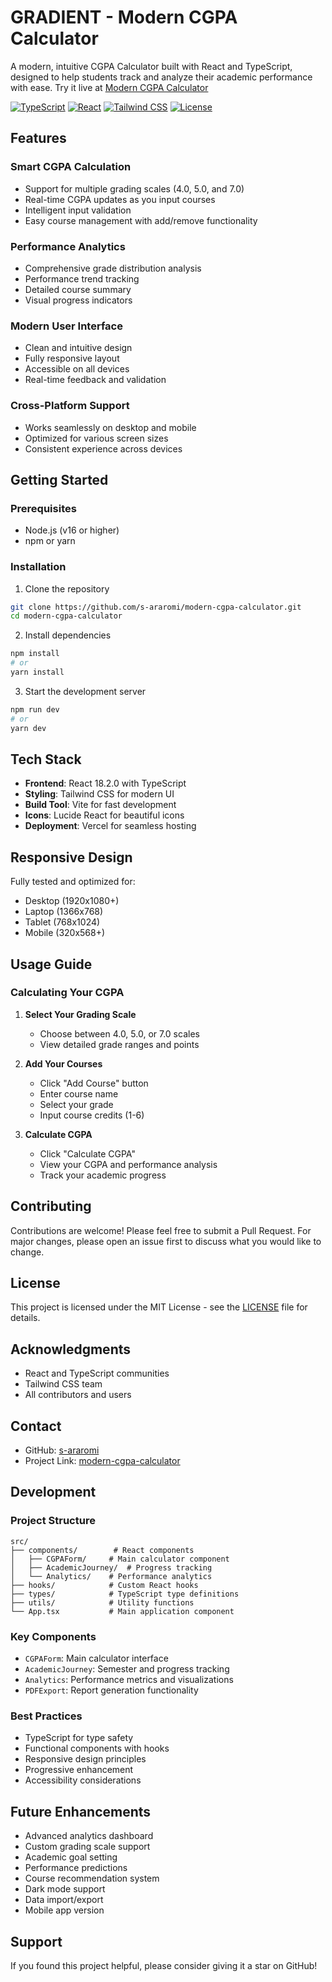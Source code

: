 # GRADIENT - Modern CGPA Calculator

A modern, intuitive CGPA Calculator built with React and TypeScript, designed to help students track and analyze their academic performance with ease. Try it live at [Modern CGPA Calculator](https://modern-cgpa-calculator.vercel.app/)

[![TypeScript](https://img.shields.io/badge/TypeScript-4.9.5-blue)](https://www.typescriptlang.org/)
[![React](https://img.shields.io/badge/React-18.2.0-blue)](https://reactjs.org/)
[![Tailwind CSS](https://img.shields.io/badge/Tailwind_CSS-3.4.1-38B2AC)](https://tailwindcss.com/)
[![License](https://img.shields.io/badge/license-MIT-green)](LICENSE)

## Features

### Smart CGPA Calculation
- Support for multiple grading scales (4.0, 5.0, and 7.0)
- Real-time CGPA updates as you input courses
- Intelligent input validation
- Easy course management with add/remove functionality

### Performance Analytics
- Comprehensive grade distribution analysis
- Performance trend tracking
- Detailed course summary
- Visual progress indicators

### Modern User Interface
- Clean and intuitive design
- Fully responsive layout
- Accessible on all devices
- Real-time feedback and validation

### Cross-Platform Support
- Works seamlessly on desktop and mobile
- Optimized for various screen sizes
- Consistent experience across devices

## Getting Started

### Prerequisites
- Node.js (v16 or higher)
- npm or yarn

### Installation

1. Clone the repository
```bash
git clone https://github.com/s-araromi/modern-cgpa-calculator.git
cd modern-cgpa-calculator
```

2. Install dependencies
```bash
npm install
# or
yarn install
```

3. Start the development server
```bash
npm run dev
# or
yarn dev
```

## Tech Stack

- **Frontend**: React 18.2.0 with TypeScript
- **Styling**: Tailwind CSS for modern UI
- **Build Tool**: Vite for fast development
- **Icons**: Lucide React for beautiful icons
- **Deployment**: Vercel for seamless hosting

## Responsive Design

Fully tested and optimized for:
- Desktop (1920x1080+)
- Laptop (1366x768)
- Tablet (768x1024)
- Mobile (320x568+)

## Usage Guide

### Calculating Your CGPA

1. **Select Your Grading Scale**
   - Choose between 4.0, 5.0, or 7.0 scales
   - View detailed grade ranges and points

2. **Add Your Courses**
   - Click "Add Course" button
   - Enter course name
   - Select your grade
   - Input course credits (1-6)

3. **Calculate CGPA**
   - Click "Calculate CGPA"
   - View your CGPA and performance analysis
   - Track your academic progress

## Contributing

Contributions are welcome! Please feel free to submit a Pull Request. For major changes, please open an issue first to discuss what you would like to change.

## License

This project is licensed under the MIT License - see the [LICENSE](LICENSE) file for details.

## Acknowledgments

- React and TypeScript communities
- Tailwind CSS team
- All contributors and users

## Contact

- GitHub: [s-araromi](https://github.com/s-araromi)
- Project Link: [modern-cgpa-calculator](https://github.com/s-araromi/modern-cgpa-calculator)

## Development

### Project Structure
```
src/
├── components/        # React components
│   ├── CGPAForm/     # Main calculator component
│   ├── AcademicJourney/  # Progress tracking
│   └── Analytics/    # Performance analytics
├── hooks/            # Custom React hooks
├── types/            # TypeScript type definitions
├── utils/            # Utility functions
└── App.tsx           # Main application component
```

### Key Components
- `CGPAForm`: Main calculator interface
- `AcademicJourney`: Semester and progress tracking
- `Analytics`: Performance metrics and visualizations
- `PDFExport`: Report generation functionality

### Best Practices
- TypeScript for type safety
- Functional components with hooks
- Responsive design principles
- Progressive enhancement
- Accessibility considerations

## Future Enhancements

- Advanced analytics dashboard
- Custom grading scale support
- Academic goal setting
- Performance predictions
- Course recommendation system
- Dark mode support
- Data import/export
- Mobile app version

## Support

If you found this project helpful, please consider giving it a star on GitHub!
